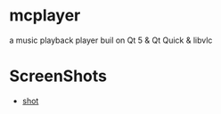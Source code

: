 # mcplayer
a music playback player buil on Qt 5 & Qt Quick & libvlc


# ScreenShots
- [shot](./screenshots/simple_play_0.jpg)